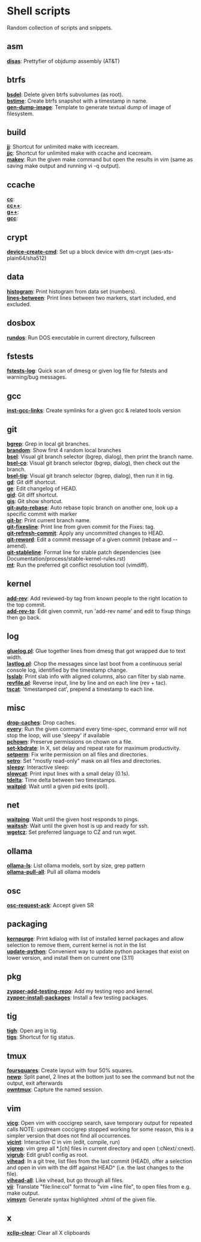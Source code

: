 # Shell scripts

Random collection of scripts and snippets.


## asm
[**disas**](asm/disas):
Prettyfier of objdump assembly (AT&T)

## btrfs
[**bsdel**](btrfs/bsdel):
Delete given btrfs subvolumes (as root).
\
[**bstime**](btrfs/bstime):
Create btrfs snapshot with a timestamp in name.
\
[**gen-dump-image**](btrfs/gen-dump-image):
Template to generate textual dump of image of filesystem.

## build
[**jj**](build/jj):
Shortcut for unlimited make with icecream.
\
[**jjc**](build/jjc):
Shortcut for unlimited make with ccache and icecream.
\
[**makev**](build/makev):
Run the given make command but open the results in vim
(same as saving make output and running vi -q output).

## ccache
[**cc**](ccache/cc):
\
[**cc++**](ccache/cc++):
\
[**g++**](ccache/g++):
\
[**gcc**](ccache/gcc):

## crypt
[**device-create-cmd**](crypt/device-create-cmd):
Set up a block device with dm-crypt (aes-xts-plain64/sha512)

## data
[**histogram**](data/histogram):
Print histogram from data set (numbers).
\
[**lines-between**](data/lines-between):
Print lines between two markers, start included, end excluded.

## dosbox
[**rundos**](dosbox/rundos):
Run DOS executable in current directory, fullscreen

## fstests
[**fstests-log**](fstests/fstests-log):
Quick scan of dmesg or given log file for fstests and warning/bug messages.

## gcc
[**inst-gcc-links**](gcc/inst-gcc-links):
Create symlinks for a given gcc & related tools version

## git
[**bgrep**](git/bgrep):
Grep in local git branches.
\
[**brandom**](git/brandom):
Show first 4 random local branches
\
[**bsel**](git/bsel):
Visual git branch selector (bgrep, dialog), then print the branch name.
\
[**bsel-co**](git/bsel-co):
Visual git branch selector (bgrep, dialog), then check out the branch.
\
[**bsel-tig**](git/bsel-tig):
Visual git branch selector (bgrep, dialog), then run it in tig.
\
[**gd**](git/gd):
Git diff shortcut.
\
[**ge**](git/ge):
Edit changelog of HEAD.
\
[**gid**](git/gid):
Git diff shortcut.
\
[**gis**](git/gis):
Git show shortcut.
\
[**git-auto-rebase**](git/git-auto-rebase):
Auto rebase topic branch on another one, look up a specific commit with marker
\
[**git-br**](git/git-br):
Print current branch name.
\
[**git-fixesline**](git/git-fixesline):
Print line from given commit for the Fixes: tag.
\
[**git-refresh-commit**](git/git-refresh-commit):
Apply any uncommitted changes to HEAD.
\
[**git-reword**](git/git-reword):
Edit a commit message of a given commit (rebase and --amend).
\
[**git-stableline**](git/git-stableline):
Format line for stable patch dependencies (see
Documentation/process/stable-kernel-rules.rst)
\
[**mt**](git/mt):
Run the preferred git conflict resolution tool (vimdiff).

## kernel
[**add-rev**](kernel/add-rev):
Add reviewed-by tag from known people to the right location to the top commit.
\
[**add-rev-to**](kernel/add-rev-to):
Edit given commit, run 'add-rev name' and edit to fixup things
then go back.

## log
[**gluelog.pl**](log/gluelog.pl):
Glue together lines from dmesg that got wrapped due to text width.
\
[**lastlog.pl**](log/lastlog.pl):
Chop the messages since last boot from a continuous serial console log,
identified by the timestamp change.
\
[**lsslab**](log/lsslab):
Print slab info with aligned columns, also can filter by slab name.
\
[**revfile.pl**](log/revfile.pl):
Reverse input, line by line and on each line (rev + tac).
\
[**tscat**](log/tscat):
'timestamped cat', prepend a timestamp to each line.

## misc
[**drop-caches**](misc/drop-caches):
Drop caches.
\
[**every**](misc/every):
Run the given command every time-spec, command error will not stop the loop, will use 'sleepy' if available
\
[**pchown**](misc/pchown):
Preserve permissions on chown on a file.
\
[**set-kbdrate**](misc/set-kbdrate):
In X, set delay and repeat rate for maximum productivity.
\
[**setperm**](misc/setperm):
Fix write permission on all files and directories.
\
[**setro**](misc/setro):
Set "mostly read-only" mask on all files and directories.
\
[**sleepy**](misc/sleepy):
Interactive sleep:
\
[**slowcat**](misc/slowcat):
Print input lines with a small delay (0.1s).
\
[**tdelta**](misc/tdelta):
Time delta between two timestamps.
\
[**waitpid**](misc/waitpid):
Wait until a given pid exits (poll).

## net
[**waitping**](net/waitping):
Wait until the given host responds to pings.
\
[**waitssh**](net/waitssh):
Wait until the given host is up and ready for ssh.
\
[**wgetcz**](net/wgetcz):
Set preferred language to CZ and run wget.

## ollama
[**ollama-ls**](ollama/ollama-ls):
List ollama models, sort by size, grep pattern
\
[**ollama-pull-all**](ollama/ollama-pull-all):
Pull all ollama models

## osc
[**osc-request-ack**](osc/osc-request-ack):
Accept given SR

## packaging
[**kernpurge**](packaging/kernpurge):
Print kdialog with list of installed kernel packages and allow selection to
remove them, current kernel is not in the list
\
[**update-python**](packaging/update-python):
Convenient way to update python packages that exist on lower version,
and install them on current one (3.11)

## pkg
[**zypper-add-testing-repo**](pkg/zypper-add-testing-repo):
Add my testing repo and kernel.
\
[**zypper-install-packages**](pkg/zypper-install-packages):
Install a few testing packages.

## tig
[**tigh**](tig/tigh):
Open arg in tig.
\
[**tigs**](tig/tigs):
Shortcut for tig status.

## tmux
[**foursquares**](tmux/foursquares):
Create layout with four 50% squares.
\
[**newp**](tmux/newp):
Split panel, 2 lines at the bottom just to see the command but not the output,
exit afterwards
\
[**owntmux**](tmux/owntmux):
Capture the named session.

## vim
[**vicg**](vim/vicg):
Open vim with coccigrep search, save temporary output for repeated calls
NOTE: upstream coccigrep stopped working for some reason, this is a simpler
version that does not find all occurrences.
\
[**vicint**](vim/vicint):
Interactive C in vim (edit, compile, run)
\
[**vigrep**](vim/vigrep):
vim grep all \*.[ch] files in current directory and open (:cNext/:cnext).
\
[**vigrub**](vim/vigrub):
Edit grub1 config as root.
\
[**vihead**](vim/vihead):
In a git tree, list files from the last commit (HEAD), offer a selection and
open in vim with the diff against HEAD^ (i.e. the last changes to the file).
\
[**vihead-all**](vim/vihead-all):
Like vihead, but go through all files.
\
[**vii**](vim/vii):
Translate "file:line:col" format to "vim +line file", to open files from e.g.
make output.
\
[**vimsyn**](vim/vimsyn):
Generate syntax highlighted .xhtml of the given file.

## x
[**xclip-clear**](x/xclip-clear):
Clear all X clipboards
